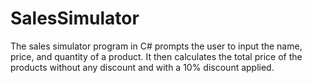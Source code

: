 # SalesSimulator
The sales simulator program in C# prompts the user to input the name, price, and quantity of a product. It then calculates the total price of the products without any discount and with a 10% discount applied.
